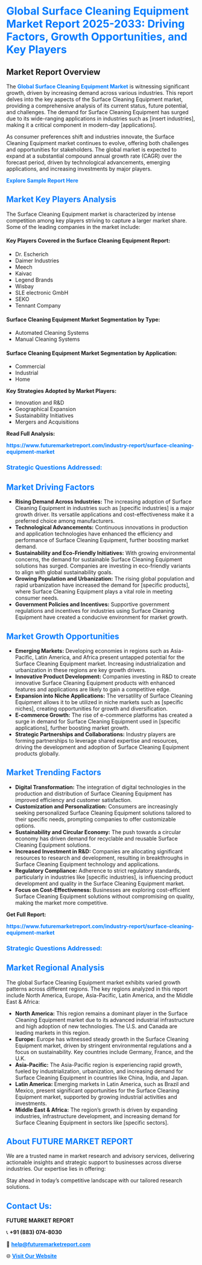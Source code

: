 <h1 style="color: #007BFF;">Global Surface Cleaning Equipment Market Report 2025-2033: Driving Factors, Growth Opportunities, and Key Players</h1>

<section id="overview">
<h2>Market Report Overview</h2>
<p>The <a href="https://www.futuremarketreport.com/industry-report/surface-cleaning-equipment-market" style="color: #007BFF; text-decoration: none;"><strong>Global Surface Cleaning Equipment Market</strong></a> is witnessing significant growth, driven by increasing demand across various industries. This report delves into the key aspects of the Surface Cleaning Equipment market, providing a comprehensive analysis of its current status, future potential, and challenges. The demand for Surface Cleaning Equipment has surged due to its wide-ranging applications in industries such as [insert industries], making it a critical component in modern-day [applications].</p>
<p>As consumer preferences shift and industries innovate, the Surface Cleaning Equipment market continues to evolve, offering both challenges and opportunities for stakeholders. The global market is expected to expand at a substantial compound annual growth rate (CAGR) over the forecast period, driven by technological advancements, emerging applications, and increasing investments by major players.</p>
</section>

<section id="overview">
<p><a href="https://www.futuremarketreport.com/request-sample/reportId=105116" style="color: #007BFF; text-decoration: none;"><strong>Explore Sample Report Here</strong></a></p>
</section>

<section id="key-players">
<h2 style="color: #007BFF;">Market Key Players Analysis</h2>
<p>The Surface Cleaning Equipment market is characterized by intense competition among key players striving to capture a larger market share. Some of the leading companies in the market include:</p>
<h4>Key Players Covered in the Surface Cleaning Equipment Report:</h4>
<ul><li>Dr. Escherich</li><li>Daimer Industries</li><li>Meech</li><li>Kaivac</li><li>Legend Brands</li><li>Wisbay</li><li>SLE electronic GmbH</li><li>SEKO</li><li>Tennant Company</li></ul>
<h4>Surface Cleaning Equipment Market Segmentation by Type:</h4>
<ul><li>Automated Cleaning Systems</li><li>Manual Cleaning Systems</li></ul>

<h4>Surface Cleaning Equipment Market Segmentation by Application:</h4>
<ul><li>Commercial</li><li>Industrial</li><li>Home</li></ul>
<p><strong>Key Strategies Adopted by Market Players:</strong></p>
<ul>
<li>Innovation and R&D</li>
<li>Geographical Expansion</li>
<li>Sustainability Initiatives</li>
<li>Mergers and Acquisitions</li>
</ul>
</section>

<section>
<p><strong>Read Full Analysis: </strong></p><a href="https://www.futuremarketreport.com/industry-report/surface-cleaning-equipment-market" style="color: #007BFF; text-decoration: none;"><strong>https://www.futuremarketreport.com/industry-report/surface-cleaning-equipment-market</strong></a>
<h3 style="color: #007BFF;">Strategic Questions Addressed:</h3>
</section>

<section id="driving-factors">
<h2 style="color: #007BFF;">Market Driving Factors</h2>
<ul>
<li><strong>Rising Demand Across Industries:</strong> The increasing adoption of Surface Cleaning Equipment in industries such as [specific industries] is a major growth driver. Its versatile applications and cost-effectiveness make it a preferred choice among manufacturers.</li>
<li><strong>Technological Advancements:</strong> Continuous innovations in production and application technologies have enhanced the efficiency and performance of Surface Cleaning Equipment, further boosting market demand.</li>
<li><strong>Sustainability and Eco-Friendly Initiatives:</strong> With growing environmental concerns, the demand for sustainable Surface Cleaning Equipment solutions has surged. Companies are investing in eco-friendly variants to align with global sustainability goals.</li>
<li><strong>Growing Population and Urbanization:</strong> The rising global population and rapid urbanization have increased the demand for [specific products], where Surface Cleaning Equipment plays a vital role in meeting consumer needs.</li>
<li><strong>Government Policies and Incentives:</strong> Supportive government regulations and incentives for industries using Surface Cleaning Equipment have created a conducive environment for market growth.</li>
</ul>
</section>

<section id="growth-opportunities">
<h2 style="color: #007BFF;">Market Growth Opportunities</h2>
<ul>
<li><strong>Emerging Markets:</strong> Developing economies in regions such as Asia-Pacific, Latin America, and Africa present untapped potential for the Surface Cleaning Equipment market. Increasing industrialization and urbanization in these regions are key growth drivers.</li>
<li><strong>Innovative Product Development:</strong> Companies investing in R&D to create innovative Surface Cleaning Equipment products with enhanced features and applications are likely to gain a competitive edge.</li>
<li><strong>Expansion into Niche Applications:</strong> The versatility of Surface Cleaning Equipment allows it to be utilized in niche markets such as [specific niches], creating opportunities for growth and diversification.</li>
<li><strong>E-commerce Growth:</strong> The rise of e-commerce platforms has created a surge in demand for Surface Cleaning Equipment used in [specific applications], further boosting market growth.</li>
<li><strong>Strategic Partnerships and Collaborations:</strong> Industry players are forming partnerships to leverage shared expertise and resources, driving the development and adoption of Surface Cleaning Equipment products globally.</li>
</ul>
</section>

<section id="trending-factors">
<h2 style="color: #007BFF;">Market Trending Factors</h2>
<ul>
<li><strong>Digital Transformation:</strong> The integration of digital technologies in the production and distribution of Surface Cleaning Equipment has improved efficiency and customer satisfaction.</li>
<li><strong>Customization and Personalization:</strong> Consumers are increasingly seeking personalized Surface Cleaning Equipment solutions tailored to their specific needs, prompting companies to offer customizable options.</li>
<li><strong>Sustainability and Circular Economy:</strong> The push towards a circular economy has driven demand for recyclable and reusable Surface Cleaning Equipment solutions.</li>
<li><strong>Increased Investment in R&D:</strong> Companies are allocating significant resources to research and development, resulting in breakthroughs in Surface Cleaning Equipment technology and applications.</li>
<li><strong>Regulatory Compliance:</strong> Adherence to strict regulatory standards, particularly in industries like [specific industries], is influencing product development and quality in the Surface Cleaning Equipment market.</li>
<li><strong>Focus on Cost-Effectiveness:</strong> Businesses are exploring cost-efficient Surface Cleaning Equipment solutions without compromising on quality, making the market more competitive.</li>
</ul>
</section>

<section>
<p><strong>Get Full Report: </strong></p><a href="https://www.futuremarketreport.com/industry-report/surface-cleaning-equipment-market" style="color: #007BFF; text-decoration: none;"><strong>https://www.futuremarketreport.com/industry-report/surface-cleaning-equipment-market</strong></a>
<h3 style="color: #007BFF;">Strategic Questions Addressed:</h3>
</section>


<section id="regional-analysis">
<h2 style="color: #007BFF;">Market Regional Analysis</h2>
<p>The global Surface Cleaning Equipment market exhibits varied growth patterns across different regions. The key regions analyzed in this report include North America, Europe, Asia-Pacific, Latin America, and the Middle East & Africa:</p>
<ul>
<li><strong>North America:</strong> This region remains a dominant player in the Surface Cleaning Equipment market due to its advanced industrial infrastructure and high adoption of new technologies. The U.S. and Canada are leading markets in this region.</li>
<li><strong>Europe:</strong> Europe has witnessed steady growth in the Surface Cleaning Equipment market, driven by stringent environmental regulations and a focus on sustainability. Key countries include Germany, France, and the U.K.</li>
<li><strong>Asia-Pacific:</strong> The Asia-Pacific region is experiencing rapid growth, fueled by industrialization, urbanization, and increasing demand for Surface Cleaning Equipment in countries like China, India, and Japan.</li>
<li><strong>Latin America:</strong> Emerging markets in Latin America, such as Brazil and Mexico, present significant opportunities for the Surface Cleaning Equipment market, supported by growing industrial activities and investments.</li>
<li><strong>Middle East & Africa:</strong> The region’s growth is driven by expanding industries, infrastructure development, and increasing demand for Surface Cleaning Equipment in sectors like [specific sectors].</li>
</ul>
</section>

<footer>
<h2 style="color: #007BFF;">About FUTURE MARKET REPORT</h2>
<p>We are a trusted name in market research and advisory services, delivering actionable insights and strategic support to businesses across diverse industries. Our expertise lies in offering:</p>

<p>Stay ahead in today’s competitive landscape with our tailored research solutions.</p>

<h2 style="color: #007BFF;">Contact Us:</h2>
<p><strong>FUTURE MARKET REPORT</strong></p>
<p>📞 <strong>+91 (883) 074-8030</strong></p>
<p>📧 <strong><a href="mailto:help@futuremarketreport.com" style="color: #007BFF;">help@futuremarketreport.com</a></strong></p>
<p>🌐 <strong><a href="https://www.futuremarketreport.com/" style="color: #007BFF;">Visit Our Website</a></strong></p>
</footer>